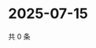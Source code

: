 # 2025-07-15

共 0 条

<!-- BEGIN ZHIHUQUESTIONS -->
<!-- 最后更新时间 Tue Jul 15 2025 02:17:49 GMT+0800 (China Standard Time) -->

<!-- END ZHIHUQUESTIONS -->
